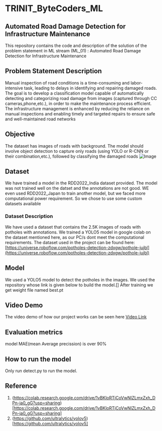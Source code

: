 # TRINIT_ByteCoders_ML
## Automated Road Damage Detection for Infrastructure Maintenance
This repository contains the code and description of the solution of the problem statement in ML stream (ML_01) : Automated Road Damage Detection for Infrastructure Maintenance
## Problem Statement Description
Manual inspection of road conditions is a time-consuming and labor-intensive
task, leading to delays in identifying and repairing damaged roads. The goal is to
develop a classification model capable of automatically detecting and
categorizing road damage from images (captured through CC
cameras,phone,etc.), in order to make the maintenance process efficient. The
infrastructure management is enhanced by reducing the reliance on manual
inspections and enabling timely and targeted repairs to ensure safe and
well-maintained road networks
## Objective
The dataset has images of roads with background. The model should
involve object detection to capture only roads (using YOLO or R-CNN or
their combination,etc.), followed by classifying the damaged roads
![Image](/TriNIT_ByteCoders_ML/example.png)
## Dataset
We have trained a model in the RDD2022_India dataset provided. The model was not trained well on the datset and the annotations are not good. WE even used RDD2022_Japan to train another model, but we faced more computational power requirement. So we chose to use some custom datasets available
### Dataset Description
We have used a dataset that contains the 2.5K images of roads with potholes with annotations. We trained a YOLO5 model in google colab on the dataset mentioned here, as our PC/s dont meet the computational requirements. The dataset used in the project can be found here: [https://universe.roboflow.com/potholes-detection-zdxgw/pothole-jujbl](https://universe.roboflow.com/potholes-detection-zdxgw/pothole-jujbl)
## Model
We used a YOLO5 model to detect the potholes in the images. We used the repository whose link is given below to build the model.[] After training we get weight file named best.pt 
## Video Demo
The video demo of how our project works can be seen here [Video Link](https://drive.google.com/file/d/12UcH7yAfSLC51zBQ0DXfktxFyVDF2iT_/view)
## Evaluation metrics
model MAE(mean Average precission) is over 90%
## How to run the model
Only run detect.py to run the model.
## Reference
1. (https://colab.research.google.com/drive/1vBKloRTjCoVwNIZLmxZxh_DPn-ja0_gG?usp=sharing)[https://colab.research.google.com/drive/1vBKloRTjCoVwNIZLmxZxh_DPn-ja0_gG?usp=sharing]
2. (https://github.com/ultralytics/yolov5)[https://github.com/ultralytics/yolov5]


